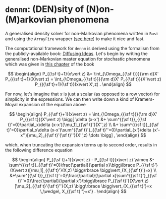 # `dennm`: (DEN)sity of (N)on-(M)arkovian phenomena

A generalised density solver for non-Markovian phenomena written in `Rust` and using the `ArrayFire` wrapper ([see here](https://github.com/arrayfire/arrayfire-rust)) to make it nice and fast.

The computational framework for `dennm` is derived using the formalism from the publicly-available book: [Diffusing Ideas](https://umbralcalc.github.io/diffusing-ideas/). Let's begin by writing the generalised non-Markovian master equation for stochastic phenomena which was given in [this chapter](https://umbralcalc.github.io/diffusing-ideas/empirical_probabilistic_reweighting/chapter.pdf) of the book

$$
\begin{align}
P_{{\sf t}+1}(x\vert z) &= \int_{\Omega_{{\sf t}}}{\rm d}X' P_{{\sf t}+1}(X\vert z) = \int_{\Omega_{{\sf t}}}{\rm d}X' P_{{\sf t}}(X'\vert z) P_{({\sf t}+1){\sf t}}(x\vert X',z) .
\end{align}
$$

For now, let's imagine that $x$ is just a scalar (as opposed to a row vector) for simplicity in the expressions. We can then write down a kind of Kramers-Moyal expansion of the equation above

$$
\begin{align}
P_{{\sf t}+1}(x\vert z) = \int_{\Omega_{{\sf t}}}{\rm d}X' P_{{\sf t}}(X'\vert z) \bigg[ \delta (x-x') &+ \sum^{{\sf t}}_{{\sf t}'=0}\partial_x\delta (x-x')[\mu_1]_{{\sf t}'}(X'',z) \\
&+ \sum^{{\sf t}}_{{\sf t}'=0}\partial_x\delta (x-x')\sum^{{\sf t}'}_{{\sf t}''=0}\partial_{x'}\delta (x'-x'')[\mu_2]_{{\sf t}'{\sf t}''}(X'',z) \dots \bigg] ,
\end{align}
$$

which, when truncating the expansion terms up to second order, results in the following difference equation

$$
\begin{align}
P_{{\sf t}+1}(x\vert z) - P_{{\sf t}}(x\vert z) \simeq &-\sum^{{\sf t}}_{{\sf t}'=0}\frac{\partial}{\partial x}\bigg\lbrace P_{{\sf t}'}(X\vert z)[\mu_1]_{{\sf t}'}(X,z) \bigg\rbrace \bigg\vert_{X_{{\sf t}'}=x} \\
&+\sum^{{\sf t}}_{{\sf t}'=0}\frac{\partial}{\partial x}\sum^{{\sf t}'}_{{\sf t}''=0}\frac{\partial}{\partial x'}\bigg\lbrace P_{{\sf t}'}(X\vert z)[\mu_2]_{{\sf t}'{\sf t}''}(X,z) \bigg\rbrace \bigg\vert_{X_{{\sf t}'}=x \,\wedge\, X_{{\sf t}''}=x'} .
\end{align}
$$
